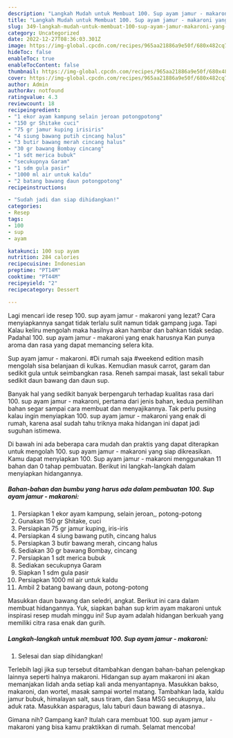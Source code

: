 ```yaml
---
description: "Langkah Mudah untuk Membuat 100. Sup ayam jamur - makaroni yang Lezat Sekali, Buat Buka Puasa Bisa Manjain Lidah"
title: "Langkah Mudah untuk Membuat 100. Sup ayam jamur - makaroni yang Lezat Sekali, Buat Buka Puasa Bisa Manjain Lidah"
slug: 349-langkah-mudah-untuk-membuat-100-sup-ayam-jamur-makaroni-yang-lezat-sekali-buat-buka-puasa-bisa-manjain-lidah
category: Uncategorized
date: 2022-12-27T08:36:03.301Z
image: https://img-global.cpcdn.com/recipes/965aa21886a9e50f/680x482cq70/100-sup-ayam-jamur-makaroni-foto-resep-utama.jpg
hideToc: false
enableToc: true
enableTocContent: false
thumbnail: https://img-global.cpcdn.com/recipes/965aa21886a9e50f/680x482cq70/100-sup-ayam-jamur-makaroni-foto-resep-utama.jpg
cover: https://img-global.cpcdn.com/recipes/965aa21886a9e50f/680x482cq70/100-sup-ayam-jamur-makaroni-foto-resep-utama.jpg
author: Admin
authorAv: notfound
ratingvalue: 4.3
reviewcount: 18
recipeingredient:
- "1 ekor ayam kampung selain jeroan potongpotong"
- "150 gr Shitake cuci"
- "75 gr jamur kuping irisiris"
- "4 siung bawang putih cincang halus"
- "3 butir bawang merah cincang halus"
- "30 gr bawang Bombay cincang"
- "1 sdt merica bubuk"
- "secukupnya Garam"
- "1 sdm gula pasir"
- "1000 ml air untuk kaldu"
- "2 batang bawang daun potongpotong"
recipeinstructions:

- "Sudah jadi dan siap dihidangkan!"
categories:
- Resep
tags:
- 100
- sup
- ayam

katakunci: 100 sup ayam 
nutrition: 284 calories
recipecuisine: Indonesian
preptime: "PT14M"
cooktime: "PT44M"
recipeyield: "2"
recipecategory: Dessert

---
```



Lagi mencari ide resep 100. sup ayam jamur - makaroni yang lezat? Cara menyiapkannya sangat tidak terlalu sulit namun tidak gampang juga. Tapi Kalau keliru mengolah maka hasilnya akan hambar dan bahkan tidak sedap. Padahal 100. sup ayam jamur - makaroni yang enak harusnya Kan punya aroma dan rasa yang dapat memancing selera kita.


Sup ayam jamur - makaroni. #Di rumah saja #weekend edition masih mengolah sisa belanjaan di kulkas. Kemudian masuk carrot, garam dan sedikit gula untuk seimbangkan rasa. Reneh sampai masak, last sekali tabur sedikit daun bawang dan daun sup.

Banyak hal yang sedikit banyak berpengaruh terhadap kualitas rasa dari 100. sup ayam jamur - makaroni, pertama dari jenis bahan, kedua pemilihan bahan segar sampai cara membuat dan menyajikannya. Tak perlu pusing kalau ingin menyiapkan 100. sup ayam jamur - makaroni yang enak di rumah, karena asal sudah tahu triknya maka hidangan ini dapat jadi suguhan istimewa.


Di bawah ini ada beberapa cara mudah dan praktis yang dapat diterapkan untuk mengolah 100. sup ayam jamur - makaroni yang siap dikreasikan. Kamu dapat menyiapkan 100. Sup ayam jamur - makaroni menggunakan 11 bahan dan 0 tahap pembuatan. Berikut ini langkah-langkah dalam menyiapkan hidangannya.

<!--inarticleads1-->

##### Bahan-bahan dan bumbu yang harus ada dalam pembuatan 100. Sup ayam jamur - makaroni:

1. Persiapkan 1 ekor ayam kampung, selain jeroan,, potong-potong
1. Gunakan 150 gr Shitake, cuci
1. Persiapkan 75 gr jamur kuping, iris-iris
1. Persiapkan 4 siung bawang putih, cincang halus
1. Persiapkan 3 butir bawang merah, cincang halus
1. Sediakan 30 gr bawang Bombay, cincang
1. Persiapkan 1 sdt merica bubuk
1. Sediakan secukupnya Garam
1. Siapkan 1 sdm gula pasir
1. Persiapkan 1000 ml air untuk kaldu
1. Ambil 2 batang bawang daun, potong-potong


Masukkan daun bawang dan seledri, angkat. Berikut ini cara dalam membuat hidangannya. Yuk, siapkan bahan sup krim ayam makaroni untuk inspirasi resep mudah minggu ini! Sup ayam adalah hidangan berkuah yang memiliki citra rasa enak dan gurih. 

<!--inarticleads2-->

##### Langkah-langkah untuk membuat 100. Sup ayam jamur - makaroni:


1. Selesai dan siap dihidangkan!

Terlebih lagi jika sup tersebut ditambahkan dengan bahan-bahan pelengkap lainnya seperti halnya makaroni. Hidangan sup ayam makaroni ini akan memanjakan lidah anda setiap kali anda menyantapnya. Masukkan bakso, makaroni, dan wortel, masak sampai wortel matang. Tambahkan lada, kaldu jamur bubuk, himalayan salt, saus tiram, dan Sasa MSG secukupnya, lalu aduk rata. Masukkan asparagus, lalu taburi daun bawang di atasnya.. 

Gimana nih? Gampang kan? Itulah cara membuat 100. sup ayam jamur - makaroni yang bisa kamu praktikkan di rumah. Selamat mencoba!
